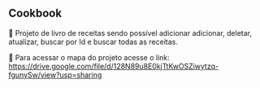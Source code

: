 ## Cookbook
📍 Projeto de livro de receitas sendo possível adicionar adicionar, deletar, atualizar, buscar por Id e buscar todas as receitas. 


📍 Para acessar o mapa do projeto acesse o link: https://drive.google.com/file/d/128N89u8E0kjTtKwOSZiwytzq-fgunySw/view?usp=sharing
